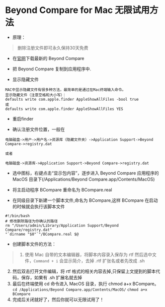 # Beyond Compare for Mac 无限试用方法

- 原理：
> 删除注册文件即可永久保持30天免费


- 在[官网](https://www.scootersoftware.com/download.php)下载最新的 Beyond Compare

- 把 Beyond Compare 复制到应用程序中.

- 显示隐藏文件

```
MAC中显示隐藏文件有很多种方法，最简单的是通过在Mac终端输入命令。 
显示隐藏文件（注意空格和大小写）： 
defaults write com.apple.finder AppleShowAllFiles -bool true 
或 
defaults write com.apple.finder AppleShowAllFiles YES
```

- 重启finder

- 确认注册文件位置，一般在

```
电脑磁盘->用户->用户名->资源库（隐藏文件夹）->Application Support->Beyond Compare->registry.dat

或者

电脑磁盘->资源库->Application Support->Beyond Compare->registry.dat

```

- 选中图标，右键点击“显示包内容”，逐步进入 Beyond Compare 应用程序的 MacOS 目录下(/Applications/Beyond Compare.app/Contents/MacOS)

- 将主启动程序 BCompare 重命名为 BCompare.real

- 在同级目录下新建一个脚本文件,命名为 BCompare,这样 BCompare 在启动的时候就会执行该脚本文件

```
#!/bin/bash
# 修改删除路径为你确认的路径
rm "/Users/admin/Library/Application Support/Beyond Compare/registry.dat"
"`dirname "$0"`"/BCompare.real $@
```


- 创建脚本文件的方法：

> 1. 使用 Mac 自带的文本编辑器，将脚本内容录入保存为 rtf
然后选中文件，`Command + i` 会显示简介，去掉 .rtf 扩张名或者先改成 .sh
2. 然后双击打开文件编辑，将 rtf 格式的相关内容去掉,只保留上文提到的脚本代码，保存，如果有 .sh 扩展名就去掉
3. 最后在终端使用 cd 命令进入 MacOS 目录，执行 chmod a+x BCompare。
`cd /Applications/Beyond Compare.app/Contents/MacOS/`
`chmod a+x BCompare`
4. 完成后关闭就好了，然后你就可以无限试用了！